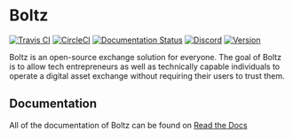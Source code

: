 # Boltz

[![Travis CI](https://travis-ci.org/BoltzExchange/boltz-backend.svg?branch=master)](https://travis-ci.org/BoltzExchange/boltz-backend)
[![CircleCI](https://circleci.com/gh/BoltzExchange/boltz-backend/tree/master.svg?style=shield)](https://circleci.com/gh/BoltzExchange/boltz-backend/tree/master)
[![Documentation Status](https://readthedocs.org/projects/boltz-backend/badge/?version=latest)](https://docs.boltz.exchange/en/latest/?badge=latest)
[![Discord](https://img.shields.io/discord/547454030801272832.svg)](https://discordapp.com/invite/QBvZGcW)
[![Version](https://img.shields.io/npm/v/boltz-backend.svg)](https://www.npmjs.com/package/boltz-backend)

Boltz is an open-source exchange solution for everyone. The goal of Boltz is to allow tech entrepreneurs as well as technically capable individuals to operate a digital asset exchange without requiring their users to trust them.

## Documentation

All of the documentation of Boltz can be found on [Read the Docs](https://docs.boltz.exchange/en/latest/)
